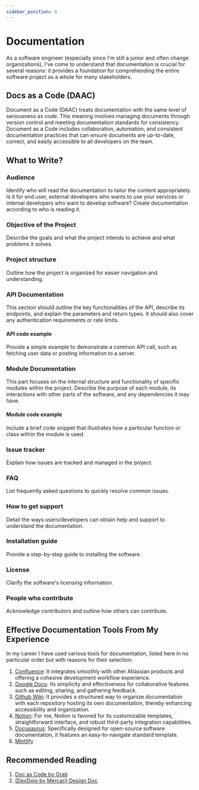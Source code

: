```yaml
---
sidebar_position: 4
---
```


# Documentation

As a software engineer (especially since I'm still a junior and often change organizations), I've come to understand that documentation is crucial for several reasons: it provides a foundation for comprehending the entire software project as a whole for many stakeholders.

## Docs as a Code (DAAC)

Document as a Code (DAAC) treats documentation with the same level of seriousness as code. This meaning involves managing documents through version control and meeting documentation standards for consistency. Document as a Code includes collaboration, automation, and consistent documentation practices that can ensure documents are up-to-date, correct, and easily accessible to all developers on the team.

## What to Write?

### Audience

Identify who will read the documentation to tailor the content appropriately. Is it for end user, external developers who wants to use your services or internal developers who want to develop software? Create documentation according to who is reading it.

### Objective of the Project

Describe the goals and what the project intends to achieve and what problems it solves.

### Project structure

Outline how the project is organized for easier navigation and understanding.

### API Documentation

This section should outline the key functionalities of the API, describe its endpoints, and explain the parameters and return types. It should also cover any authentication requirements or rate limits.

#### API code example

Provide a simple example to demonstrate a common API call, such as fetching user data or posting information to a server.

### Module Documentation

This part focuses on the internal structure and functionality of specific modules within the project. Describe the purpose of each module, its interactions with other parts of the software, and any dependencies it may have.

#### Module code example

Include a brief code snippet that illustrates how a particular function or class within the module is used.

### Issue tracker

Explain how issues are tracked and managed in the project.

### FAQ

List frequently asked questions to quickly resolve common issues.

### How to get support

Detail the ways users/developers can obtain help and support to understand the documentation.

### Installation guide

Provide a step-by-step guide to installing the software.

### License

Clarify the software's licensing information.

### People who contribute

Acknowledge contributors and outline how others can contribute.

## Effective Documentation Tools From My Experience

In my career I have used various tools for documentation, listed here in no particular order but with reasons for their selection:

1. [Confluence](https://www.atlassian.com/software/confluence): It integrates smoothly with other Atlassian products and offering a cohesive development workflow experience.
2. [Google Docs](https://www.google.com/docs/about/): Its simplicity and effectiveness for collaborative features such as editing, sharing, and gathering feedback. 
3. [Github Wiki](https://docs.github.com/en/communities/documenting-your-project-with-wikis): It provides a structured way to organize documentation with each repository hosting its own documentation, thereby enhancing accessibility and organization.
4. [Notion](https://www.notion.so/product): For me, Notion is favored for its customizable templates, straightforward interface, and robust third-party integration capabilities.
5. [Docusaurus](https://docusaurus.io/): Specifically designed for open-source software documentation, it features an easy-to-navigate standard template.
6. [Mintlify](https://mintlify.com/)

## Recommended Reading

1. [Doc as Code by Grab](https://engineering.grab.com/doc-as-code)
2. [(DevDojo by Mercari) Design Doc](https://speakerdeck.com/mercari/devdojo-mercari-design-doc-2024)
